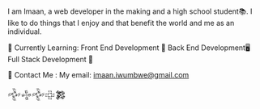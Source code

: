 I am Imaan, a web developer in the making and a high school student📚. 
I like to do things that I enjoy and that benefit the world
and me as an individual. 

🌱 Currently Learning:
Front End Development 🤖
Back End Development🖥
Full Stack Development 🎯 

👾 Contact Me :
My email: imaan.iwumbwe@gmail.com
 
𒅒𒈔𒅒𒇫𒄆

<!---
DevJedi1/DevJedi1 is a ✨ special ✨ repository because its `README.md` (this file) appears on your GitHub profile.
You can click the Preview link to take a look at your changes.
--->
